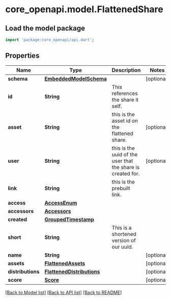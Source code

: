 # core_openapi.model.FlattenedShare

## Load the model package
```dart
import 'package:core_openapi/api.dart';
```

## Properties
Name | Type | Description | Notes
------------ | ------------- | ------------- | -------------
**schema** | [**EmbeddedModelSchema**](EmbeddedModelSchema.md) |  | [optional] 
**id** | **String** | This references the share it self. | 
**asset** | **String** | this is the asset id on the flattened share. | [optional] 
**user** | **String** | this is the uuid of the user that the share is created for. | [optional] 
**link** | **String** | this is the prebuilt link. | 
**access** | [**AccessEnum**](AccessEnum.md) |  | 
**accessors** | [**Accessors**](Accessors.md) |  | 
**created** | [**GroupedTimestamp**](GroupedTimestamp.md) |  | 
**short** | **String** | This is a shortened version of our uuid. | 
**name** | **String** |  | [optional] 
**assets** | [**FlattenedAssets**](FlattenedAssets.md) |  | [optional] 
**distributions** | [**FlattenedDistributions**](FlattenedDistributions.md) |  | [optional] 
**score** | [**Score**](Score.md) |  | [optional] 

[[Back to Model list]](../README.md#documentation-for-models) [[Back to API list]](../README.md#documentation-for-api-endpoints) [[Back to README]](../README.md)


